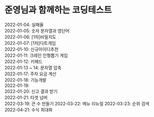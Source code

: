 준영님과 함께하는 코딩테스트
=

2022-01-04: 실패율<br>
2022-01-05: 숫자 문자열과 영단어<br>
2022-01-06: [1차]비밀지도   
2022-01-07: [1차]다트게임   
2022-01-10: 신규아이디추천  
2022-01-11: 크레인 인형뽑기 게임   
2022-01-12: 키패드   
2022-01-13 ~ 14: 문자열 압축  
2022-01-17: 주차 요금 계산  
2022-01-18: 기능개발  
2022-01-19:   
2022-01-20: 신고 결과 받기     
2022-01-21: 타겟 넘버   
2022-03-19: 큰 수 만들기
2022-03-22: 메뉴 리뉴얼
2022-03-23: 순위 검색
2022-04-21: 수식 최대화